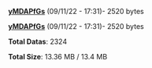[**yMDAPfGs**](/data/yMDAPfGs.txt) (09/11/22 - 17:31)- 2520 bytes

[**yMDAPfGs**](/data/yMDAPfGs.txt) (09/11/22 - 17:31)- 2520 bytes

**Total Datas**: 2324

**Total Size**: 13.36 MB / 13.4 MB